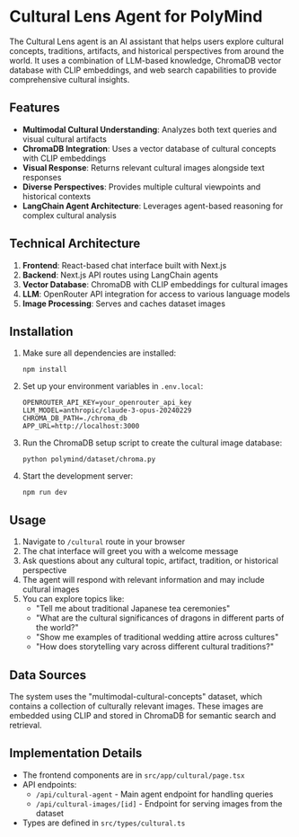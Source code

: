 # Cultural Lens Agent for PolyMind

The Cultural Lens agent is an AI assistant that helps users explore cultural concepts, traditions, artifacts, and historical perspectives from around the world. It uses a combination of LLM-based knowledge, ChromaDB vector database with CLIP embeddings, and web search capabilities to provide comprehensive cultural insights.

## Features

- **Multimodal Cultural Understanding**: Analyzes both text queries and visual cultural artifacts
- **ChromaDB Integration**: Uses a vector database of cultural concepts with CLIP embeddings
- **Visual Response**: Returns relevant cultural images alongside text responses
- **Diverse Perspectives**: Provides multiple cultural viewpoints and historical contexts
- **LangChain Agent Architecture**: Leverages agent-based reasoning for complex cultural analysis

## Technical Architecture

1. **Frontend**: React-based chat interface built with Next.js
2. **Backend**: Next.js API routes using LangChain agents
3. **Vector Database**: ChromaDB with CLIP embeddings for cultural images
4. **LLM**: OpenRouter API integration for access to various language models
5. **Image Processing**: Serves and caches dataset images

## Installation

1. Make sure all dependencies are installed:
   ```
   npm install
   ```

2. Set up your environment variables in `.env.local`:
   ```
   OPENROUTER_API_KEY=your_openrouter_api_key
   LLM_MODEL=anthropic/claude-3-opus-20240229
   CHROMA_DB_PATH=./chroma_db
   APP_URL=http://localhost:3000
   ```

3. Run the ChromaDB setup script to create the cultural image database:
   ```
   python polymind/dataset/chroma.py
   ```

4. Start the development server:
   ```
   npm run dev
   ```

## Usage

1. Navigate to `/cultural` route in your browser
2. The chat interface will greet you with a welcome message
3. Ask questions about any cultural topic, artifact, tradition, or historical perspective
4. The agent will respond with relevant information and may include cultural images
5. You can explore topics like:
   - "Tell me about traditional Japanese tea ceremonies"
   - "What are the cultural significances of dragons in different parts of the world?"
   - "Show me examples of traditional wedding attire across cultures"
   - "How does storytelling vary across different cultural traditions?"

## Data Sources

The system uses the "multimodal-cultural-concepts" dataset, which contains a collection of culturally relevant images. These images are embedded using CLIP and stored in ChromaDB for semantic search and retrieval.

## Implementation Details

- The frontend components are in `src/app/cultural/page.tsx`
- API endpoints:
  - `/api/cultural-agent` - Main agent endpoint for handling queries
  - `/api/cultural-images/[id]` - Endpoint for serving images from the dataset
- Types are defined in `src/types/cultural.ts` 
